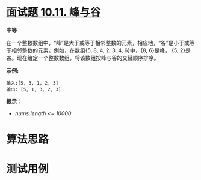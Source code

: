 # [面试题 10.11. 峰与谷][cnTitle]

**中等**

在一个整数数组中，“峰”是大于或等于相邻整数的元素，相应地，“谷”是小于或等于相邻整数的元素。例如，在数组{5, 8, 4, 2, 3, 4, 6}中，{8, 6}是峰， {5, 2}是谷。现在给定一个整数数组，将该数组按峰与谷的交替顺序排序。

**示例:** 

```
输入:[5, 3, 1, 2, 3]
输出: [5, 1, 3, 2, 3]

```

**提示：** 

-  *nums.length <= 10000* 




# 算法思路

# 测试用例
```
```

[cnTitle]: https://leetcode-cn.com/problems/peaks-and-valleys-lcci/
